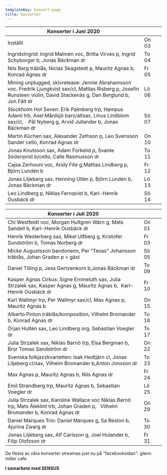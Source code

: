 ```yaml
---
templateKey: konsert-page
title: Konserter
---
```


| Konserter i Juni 2020                                                                                                                                                      |       |     |
| -------------------------------------------------------------------------------------------------------------------------------------------------------------------------- | ----- | --- |
| Inställt                                                                                                                      | On 03 |     |
| IngridxIngrid: Ingrid Malmén  voc, Britta Virves p, Ingrid Schyborger b, Jonas Bäckman dr                                                                                  | To 04 |     |
| Nils Berg träblås, Niclas Skagstedt p, Mauritz Agnas b, Konrad Agnas dr                                                                                                    | Fr 05 |     |
| Mining unplugged, skivrelease: Jennie Abrahamsson voc. Fredrik Ljungkvist sax/cl, Mattias Risberg p, Josefin Runsteen violin, David Stackenäs g, Dan Berglund b, Jon Fält dr | Lö 06 |     |
| Stockholm Hot Seven: Erik Palmberg trp,  Hampus Adami trb, Axel Mårdsjö bars/altsax, Linus Lindblom sax/cl,  		 Pål Nyberg g,  Arvid Jullander b, Jonas Bäckman dr         | Sö 07 |     |
| Martin Küchen sax, Alexander Zethson p, Leo Svensson Sander cello, Konrad Agnas dr                                                                                         | On 10 |     |
| Jonas Knutsson sax, Adam Forkelid p, Svante Söderqvist b/cello, Calle Rasmusson dr                                                                                               | To 11 |     |
| Cajsa Zerhouni voc, Andy Fite g,Mattias Lindberg p, Björn Lundén b                                                                                                                 | Fr 12 |     |
| Jonas Liljeberg sax, Henning Ullén p, Björn Lundén b, Jonas Bäckman dr                                                                                                    | Lö 13 |     |
| Leo Lindberg p, Niklas Fernqvist b, Karl-Henrik Ousbäck dr                                                                                                                 | Sö 14 |     |

| Konserter i Juli 2020                                                                                                                                                      |       |     |
| -------------------------------------------------------------------------------------------------------------------------------------------------------------------------- | ----- | --- |
|Chi Westfeldt voc, Morgan Hultgren Wärn g, Mats Sandell b, Karl-Henrik Ousbäck dr|On 01|
|Henrik Westerberg sax, Mikel Ulfberg g, Kristofer Sundström b, Tomas Norberg dr |Fr 03|
|Micke Augustsson bandoneon, Per ”Texas” Johansson träblås, Johan Graden p + gäst| Sö 05|
|Daniel Tilling p, Jess Gertzenkorn b,Jonas Bäckman dr|To 09|
|Kasper Agnas Cirkus: Signe Emmeluth sax, Julia Strzalek sax, Kasper Agnas g, Mauritz Agnas b, 			Karl-Henrik Ousbäck dr|Fr 10|
|Karl Wallmyr trp, Per Wallmyr sax/cl, Max Agnas p, Mauritz Agnas b|On 15|
|Alberto Pinton träblås/komposition, Vilhelm Bromander b, Konrad Agnas dr|To 16|  
|Örjan Hultén sax, Leo Lindberg org, Sebastian Voegler dr|To 17|
|Julia Strzalek sax, Niklas Barnö trp, Elsa Bergman b, Bror Tomas Sandström dr  |On 22|
|Svenska folkjazzkvartetten: Isak Hedtjärn cl, Jonas Liljeberg cl/sax, Vilhelm Bromander b,Anton Jonsson dr|To 23|
|Max Agnas p, Mauritz Agnas b, Nils Agnas dr |Fr 24|
|Emil Strandberg trp, Mauritz Agnas b, Sebastian Voegler dr|Lö 25|
|Julia Strzalek sax, Karoline Wallace voc Niklas Barnö trp, Mats Äleklint trb, Johan Graden p,  			Vilhelm Bromander b, Konrad Agnas dr |On 29|
|Daniel Marques Trio: Daniel Marques g, Sa Reston b, Ajurina Zwarg dr|To 30|
|Jonas Liljeberg sax, Alf Carlsson g, Joel Hulander b, Filip Olofsson dr|Fr 31|

		 

De flesta av våra konserter streamas just nu på "facebooksidan": glenn miller cafe                                                                                  

 **I samarbete med SENSUS**
